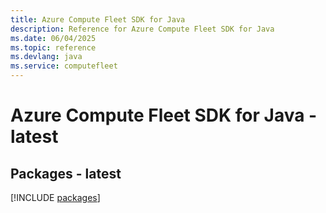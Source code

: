 ```yaml
---
title: Azure Compute Fleet SDK for Java
description: Reference for Azure Compute Fleet SDK for Java
ms.date: 06/04/2025
ms.topic: reference
ms.devlang: java
ms.service: computefleet
---
```

# Azure Compute Fleet SDK for Java - latest
## Packages - latest
[!INCLUDE [packages](compute-fleet-index.md)]